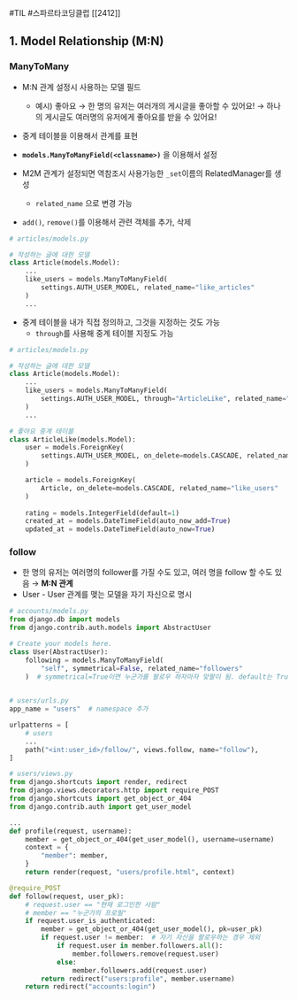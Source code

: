#TIL #스파르타코딩클럽 [[2412]]

## 1. Model Relationship (M:N)
### ManyToMany
- M:N 관계 설정시 사용하는 모델 필드
    - 예시) 좋아요
        → 한 명의 유저는 여러개의 게시글을 좋아할 수 있어요!
        → 하나의 게시글도 여러명의 유저에게 좋아요를 받을 수 있어요!
        
- 중계 테이블을 이용해서 관계를 표현
- **`models.ManyToManyField(<classname>)`** 을 이용해서 설정
- M2M 관계가 설정되면 역참조시 사용가능한  `_set`이름의 RelatedManager를 생성
	- `related_name` 으로 변경 가능
- `add()`, `remove()`를 이용해서 관련 객체를 추가, 삭제
```python
# articles/models.py

# 작성하는 글에 대한 모델 
class Article(models.Model):
    ...    
    like_users = models.ManyToManyField(
        settings.AUTH_USER_MODEL, related_name="like_articles"
    )
    ...
```

- 중계 테이블을 내가 직접 정의하고, 그것을 지정하는 것도 가능
	- `through`를 사용해 중계 테이블 지정도 가능 
```python
# articles/models.py

# 작성하는 글에 대한 모델 
class Article(models.Model):
    ...    
    like_users = models.ManyToManyField(
        settings.AUTH_USER_MODEL, through="ArticleLike", related_name="like_articles"
    )
    ...

# 좋아요 중계 테이블
class ArticleLike(models.Model):
	user = models.ForeignKey(
		settings.AUTH_USER_MODEL, on_delete=models.CASCADE, related_name="like_articles"
	)

	article = models.ForeignKey(
		Article, on_delete=models.CASCADE, related_name="like_users"
	)
	
	rating = models.IntegerField(default=1)
	created_at = models.DateTimeField(auto_now_add=True)
	updated_at = models.DateTimeField(auto_now=True)
```


### follow
- 한 명의 유저는 여러명의 follower를 가질 수도 있고, 여러 명을 follow 할 수도 있음
	→ **M:N 관계**
- User - User 관계를 맺는 모델을 자기 자신으로 명시
```python
# accounts/models.py
from django.db import models
from django.contrib.auth.models import AbstractUser

# Create your models here.
class User(AbstractUser):
    following = models.ManyToManyField(
        "self", symmetrical=False, related_name="followers"
    )  # symmetrical=True이면 누군가를 팔로우 하자마자 맞팔이 됨. default는 True 
    
```
```python
# users/urls.py
app_name = "users"  # namespace 추가

urlpatterns = [
    # users
    ...
    path("<int:user_id>/follow/", views.follow, name="follow"),
]
```
```python
# users/views.py
from django.shortcuts import render, redirect
from django.views.decorators.http import require_POST
from django.shortcuts import get_object_or_404
from django.contrib.auth import get_user_model

...
def profile(request, username):
    member = get_object_or_404(get_user_model(), username=username)
    context = {
        "member": member,
    }
    return render(request, "users/profile.html", context)

@require_POST
def follow(request, user_pk):
	# request.user == "현재 로그인한 사람"
	# member == "누군가의 프로필"
    if request.user_is_authenticated:
        member = get_object_or_404(get_user_model(), pk=user_pk)
        if request.user != member:  # 자기 자신을 팔로우하는 경우 제외 
            if request.user in member.followers.all():
                member.followers.remove(request.user)
            else:
                member.followers.add(request.user)
        return redirect("users:profile", member.username)
    return redirect("accounts:login")
        
```

